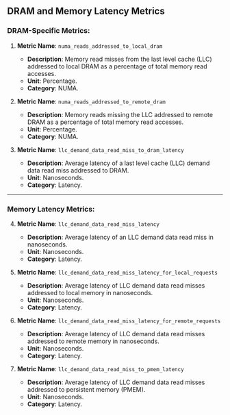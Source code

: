 ## DRAM and Memory Latency Metrics

### DRAM-Specific Metrics:

1. **Metric Name**: `numa_reads_addressed_to_local_dram`
   - **Description**: Memory read misses from the last level cache (LLC) addressed to local DRAM as a percentage of total memory read accesses.
   - **Unit**: Percentage.
   - **Category**: NUMA.

2. **Metric Name**: `numa_reads_addressed_to_remote_dram`
   - **Description**: Memory reads missing the LLC addressed to remote DRAM as a percentage of total memory read accesses.
   - **Unit**: Percentage.
   - **Category**: NUMA.

3. **Metric Name**: `llc_demand_data_read_miss_to_dram_latency`
   - **Description**: Average latency of a last level cache (LLC) demand data read miss addressed to DRAM.
   - **Unit**: Nanoseconds.
   - **Category**: Latency.
---

### Memory Latency Metrics:

4. **Metric Name**: `llc_demand_data_read_miss_latency`
   - **Description**: Average latency of an LLC demand data read miss in nanoseconds.
   - **Unit**: Nanoseconds.
   - **Category**: Latency.

5. **Metric Name**: `llc_demand_data_read_miss_latency_for_local_requests`
   - **Description**: Average latency of LLC demand data read misses addressed to local memory in nanoseconds.
   - **Unit**: Nanoseconds.
   - **Category**: Latency.

6. **Metric Name**: `llc_demand_data_read_miss_latency_for_remote_requests`
   - **Description**: Average latency of LLC demand data read misses addressed to remote memory in nanoseconds.
   - **Unit**: Nanoseconds.
   - **Category**: Latency.

7. **Metric Name**: `llc_demand_data_read_miss_to_pmem_latency`
   - **Description**: Average latency of LLC demand data read misses addressed to persistent memory (PMEM).
   - **Unit**: Nanoseconds.
   - **Category**: Latency.

